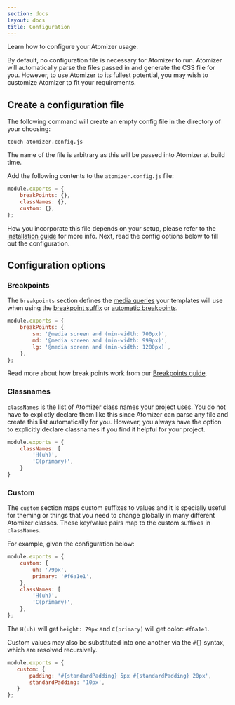 ```yaml
---
section: docs
layout: docs
title: Configuration
---
```


Learn how to configure your Atomizer usage.

By default, no configuration file is necessary for Atomizer to run. Atomizer will automatically parse the files passed in and generate the CSS file for you. However, to use Atomizer to its fullest potential, you may wish to customize Atomizer to fit your requirements.

## Create a configuration file

The following command will create an empty config file in the directory of your choosing:

```shell
touch atomizer.config.js
```

<p class="noteBox info">The name of the file is arbitrary as this will be passed into Atomizer at build time.</p>

Add the following contents to the `atomizer.config.js` file:

```js
module.exports = {
    breakPoints: {},
    classNames: {},
    custom: {},
};
```

How you incorporate this file depends on your setup, please refer to the [installation guide](./installation.html) for more info. Next, read the config options below to fill out the configuration.

## Configuration options

### Breakpoints

The `breakpoints` section defines the [media queries](https://developer.mozilla.org/en-US/docs/Web/CSS/Media_Queries/Using_media_queries) your templates will use when using the [breakpoint suffix](./guides/syntax.html#breakpoint_identifier) or [automatic breakpoints](./guides/syntax.html#automatic-breakpoints).

```js
module.exports = {
    breakPoints: {
        sm: '@media screen and (min-width: 700px)',
        md: '@media screen and (min-width: 999px)',
        lg: '@media screen and (min-width: 1200px)',
    },
};
```

Read more about how break points work from our [Breakpoints guide](./breakpoints.html).

### Classnames

`classNames` is the list of Atomizer class names your project uses. You do not have to explictly declare them like this since Atomizer can parse any file and create this list automatically for you.  However, you always have the option to explicitly declare classnames if you find it helpful for your project.

```js
module.exports = {
    classNames: [
        'H(uh)',
        'C(primary)',
    }
}
```

### Custom

The `custom` section maps custom suffixes to values and it is specially useful for theming or things that you need to change globally in many different Atomizer classes. These key/value pairs map to the custom suffixes in `classNames`.

For example, given the configuration below:

```js
module.exports = {
    custom: {
        uh: '79px',
        primary: '#f6a1e1',
    },
    classNames: [
        'H(uh)',
        'C(primary)',
    },
};
```

The `H(uh)` will get `height: 79px` and `C(primary)` will get color: `#f6a1e1`.

Custom values may also be substituted into one another via the `#{}` syntax, which are resolved recursively.

 ```js
module.exports = {
    custom: {
        padding: '#{standardPadding} 5px #{standardPadding} 20px',
        standardPadding: '10px',
    }
};
 ```
